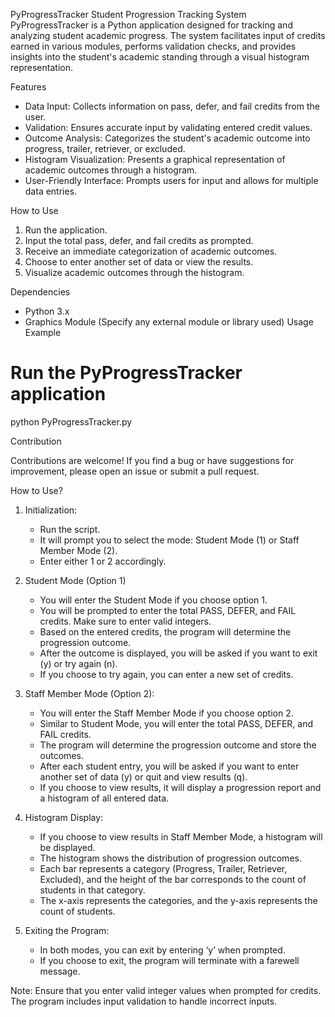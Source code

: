 PyProgressTracker
Student Progression Tracking System
PyProgressTracker is a Python application designed for tracking and analyzing student academic progress. The system facilitates input of credits earned in various modules, performs validation checks, and provides insights into the student's academic standing through a visual histogram representation.

Features

- Data Input: Collects information on pass, defer, and fail credits from the user.
- Validation: Ensures accurate input by validating entered credit values.
- Outcome Analysis: Categorizes the student's academic outcome into progress, trailer, retriever, or excluded.
- Histogram Visualization: Presents a graphical representation of academic outcomes through a histogram.
- User-Friendly Interface: Prompts users for input and allows for multiple data entries.

How to Use

1. Run the application.
2. Input the total pass, defer, and fail credits as prompted.
3. Receive an immediate categorization of academic outcomes.
4. Choose to enter another set of data or view the results.
5. Visualize academic outcomes through the histogram.

Dependencies

- Python 3.x
- Graphics Module (Specify any external module or library used)
Usage Example

# Run the PyProgressTracker application
python PyProgressTracker.py

Contribution

Contributions are welcome! If you find a bug or have suggestions for improvement, please open an issue or submit a pull request.

How to Use?

1. Initialization:
   - Run the script.
   - It will prompt you to select the mode: Student Mode (1) or Staff Member Mode (2).
   - Enter either 1 or 2 accordingly.

2. Student Mode (Option 1)
   - You will enter the Student Mode if you choose option 1.
   - You will be prompted to enter the total PASS, DEFER, and FAIL credits. Make sure to enter valid integers.
   - Based on the entered credits, the program will determine the progression outcome.
   - After the outcome is displayed, you will be asked if you want to exit (y) or try again (n).
   - If you choose to try again, you can enter a new set of credits.

3. Staff Member Mode (Option 2):
   - You will enter the Staff Member Mode if you choose option 2.
   - Similar to Student Mode, you will enter the total PASS, DEFER, and FAIL credits.
   - The program will determine the progression outcome and store the outcomes.
   - After each student entry, you will be asked if you want to enter another set of data (y) or quit and view results (q).
   - If you choose to view results, it will display a progression report and a histogram of all entered data.

4. Histogram Display:
   - If you choose to view results in Staff Member Mode, a histogram will be displayed.
   - The histogram shows the distribution of progression outcomes.
   - Each bar represents a category (Progress, Trailer, Retriever, Excluded), and the height of the bar corresponds to the count of students in that category.
   - The x-axis represents the categories, and the y-axis represents the count of students.

5. Exiting the Program:
   - In both modes, you can exit by entering ‘y’ when prompted.
   - If you choose to exit, the program will terminate with a farewell message.

Note: Ensure that you enter valid integer values when prompted for credits. The program includes input validation to handle incorrect inputs.

